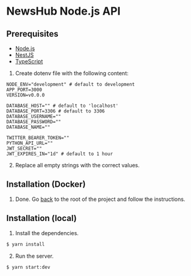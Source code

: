 # NewsHub Node.js API

## Prerequisites

-   [Node.js](https://nodejs.org/en/)
-   [NestJS](https://nestjs.com/)
-   [TypeScript](https://www.typescriptlang.org/)

1. Create dotenv file with the following content:

```
NODE_ENV="development" # default to development
APP_PORT=3000
VERSION=v0.0.0

DATABASE_HOST="" # default to 'localhost'
DATABASE_PORT=3306 # default to 3306
DATABASE_USERNAME=""
DATABASE_PASSWORD=""
DATABASE_NAME=""

TWITTER_BEARER_TOKEN=""
PYTHON_API_URL=""
JWT_SECRET=""
JWT_EXPIRES_IN="1d" # default to 1 hour
```

2. Replace all empty strings with the correct values.

## Installation (Docker)

1. Done. Go [back](/README.md) to the root of the project and follow the instructions.

## Installation (local)

1. Install the dependencies.

```bash
$ yarn install
```

2. Run the server.

```bash
$ yarn start:dev
```
